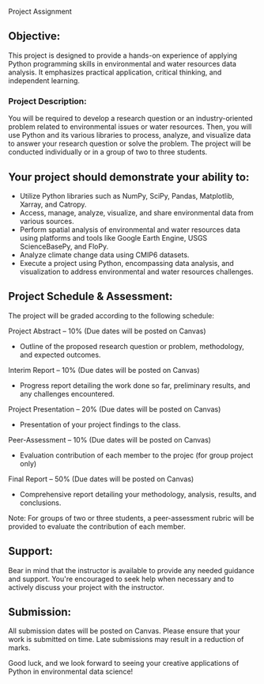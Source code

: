 Project Assignment

## Objective: 

This project is designed to provide a hands-on experience of applying Python programming skills in environmental and water resources data analysis. It emphasizes practical application, critical thinking, and independent learning.

### Project Description:

You will be required to develop a research question or an industry-oriented problem related to environmental issues or water resources. Then, you will use Python and its various libraries to process, analyze, and visualize data to answer your research question or solve the problem. The project will be conducted individually or in a group of two to three students.

## Your project should demonstrate your ability to:

- Utilize Python libraries such as NumPy, SciPy, Pandas, Matplotlib, Xarray, and Catropy.
- Access, manage, analyze, visualize, and share environmental data from various sources.
- Perform spatial analysis of environmental and water resources data using platforms and tools like Google Earth Engine, USGS ScienceBasePy, and FloPy.
- Analyze climate change data using CMIP6 datasets.
- Execute a project using Python, encompassing data analysis, and visualization to address environmental and water resources challenges.


## Project Schedule & Assessment:

The project will be graded according to the following schedule:

Project Abstract – 10% (Due dates will be posted on Canvas)
- Outline of the proposed research question or problem, methodology, and expected outcomes.

Interim Report – 10% (Due dates will be posted on Canvas)
- Progress report detailing the work done so far, preliminary results, and any challenges encountered.

Project Presentation – 20% (Due dates will be posted on Canvas)
- Presentation of your project findings to the class.

Peer-Assessment – 10% (Due dates will be posted on Canvas)
- Evaluation contribution of each member to the projec (for group project only)

Final Report – 50% (Due dates will be posted on Canvas)
- Comprehensive report detailing your methodology, analysis, results, and conclusions.

Note: For groups of two or three students, a peer-assessment rubric will be provided to evaluate the contribution of each member.

## Support:

Bear in mind that the instructor is available to provide any needed guidance and support. You're encouraged to seek help when necessary and to actively discuss your project with the instructor.

## Submission:

All submission dates will be posted on Canvas. Please ensure that your work is submitted on time. Late submissions may result in a reduction of marks.

Good luck, and we look forward to seeing your creative applications of Python in environmental data science!
